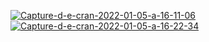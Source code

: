 <a href="https://ibb.co/0n1LT5Y"><img src="https://i.ibb.co/Cw4ygLV/Capture-d-e-cran-2022-01-05-a-16-11-06.png" alt="Capture-d-e-cran-2022-01-05-a-16-11-06" border="0"></a>
<a href="https://ibb.co/XFcgmjh"><img src="https://i.ibb.co/BT0x8cX/Capture-d-e-cran-2022-01-05-a-16-22-34.png" alt="Capture-d-e-cran-2022-01-05-a-16-22-34" border="0"></a>
